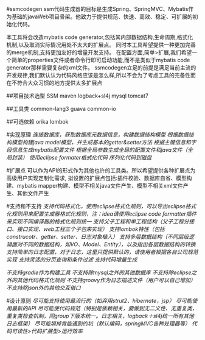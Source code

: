 #ssmcodegen
ssm代码生成器的目标是生成Spring、SpringMVC、Mybatis作为基础的javaWeb项目骨架。他致力于提供规范、快速、高效、稳定、可扩展的初始化代码。

本工具将会改造mybatis code generator,包括其内部数据结构,生命周期,格式化机制,以及取消实际情况用处不太大的扩展点。
同时本工具希望提供一种更加完善的merge机制,支持更加友好的增量开发支持。
在配置方面,简单>扩展,我们希望一个简单的properties文件或者命令行即可启动功能,而不是类似于mybatis code generator那样需要复杂的xml文件。
ssmcodegen立足的前提是满足当前主流的开发规律,我们默认认为代码风格应该是怎么样,所以不会为了考虑工具的完备性而在不符合大众习惯的地方提供太多扩展点

##项目技术选型
SSM
maven
logback+sl4j
mysql
tomcat7

##工具类
common-lang3
guava
common-io

##可选依赖
orika
lombok

#实现原理
*连接数据库，获取数据库元数据信息，构建数据结构模型*
*根据数据结构模型构建java model模型，并生成基本的getter&setter方法*
*根据主键信息和字段信息生成mybatis配置文件*
*根据全局参数生成全局的配置文件和java文件（全局封装）*
*使用eclipse formater格式化代码*
*序列化代码到磁盘*

#扩展点
可以作为API的形式作为其他也许的工具类。所以希望提供各种扩展点为高级用户实现定制化需求,
拟设置的扩展点包括:插件校验、数据库自省、模型构建、mybatis mapper构建、模型不相关java文件产生、模型不相关xml文件产生、其他文件产生

#支持和不支持
*支持代码格式化，使用eclipse格式化规则，可以导出eclipse格式化规则用来配置生成器格式化规则，注：idea请使用eclipse code formatter插件来实现不同编译器的格式化规则统一*
*支持父子工程和单工程结构（父子工程分接口、接口实现、web工程三个子包来实现）*
*支持lombok特性（包括construcotr、getter、setter、日志对象植入）*
*支持多层数据结构（不同层级逻辑面对不同的数据结构，如VO、Model、Entity），以及指出各层数据结构的转换*
*支持简单的日志配置，对于日志，这里只提供默认的，请使用者根据各自公司规范实现*
*支持灵活的分页查询和条件过滤*
*支持代码增量生成*

*不支持gradle作为构建工具*
*不支持除mysql之外的其他数据库*
*不支持除eclipse之外的其他代码格式化规则*
*不支持groovy作为日志描述文件（用户可以自己增加）*
*不支持除json外的其他交互借口*

#设计原则
*尽可能支持使用最流行的（如弃用strut2、hibernate，jsp）*
*尽可能使用最新的API*
*尽可能使代码规范（特别是依赖相关，要做到无二义性、无重复类，重复类检查机制，同group下版本统一。日志相关，logback＋sl4j统一所有其他日志框架）*
*尽可能填掉肯能遇到的坑（默认编码，springMVC各种处理器等）*
*代码可读性>代码扩展型>运行效率*
